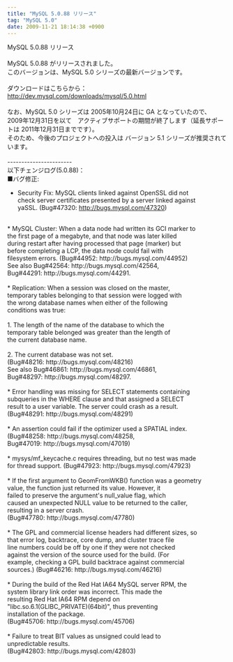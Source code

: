 ```yaml
---
title: "MySQL 5.0.88 リリース"
tag: "MySQL 5.0"
date: 2009-11-21 18:14:38 +0900
---
```


MySQL 5.0.88 リリース<br>
<br>
  MySQL 5.0.88 がリリースされました。<br>
  このバージョンは、MySQL 5.0 シリーズの最新バージョンです。<br>
  <br>
  ダウンロードはこちらから：<br>
  http://dev.mysql.com/downloads/mysql/5.0.html<br>
  <br>
  なお、MySQL 5.0 シリーズは 2005年10月24日に GA となっていたので、<br>
  2009年12月31日を以て　アクティブサポートの期間が終了します（延長サポートは 2011年12月31日までです）。<br>
  そのため、今後のプロジェクトへの投入は バージョン 5.1 シリーズが推奨されています。<br>
  <br>
-----------------------<br>
  以下チェンジログ(5.0.88)：<br>
■バグ修正:<br>
* Security Fix: MySQL clients linked against OpenSSL did not<br>
  check server certificates presented by a server linked against<br>
  yaSSL. (Bug#47320: http://bugs.mysql.com/47320)<br>
<br>
* MySQL Cluster: When a data node had written its GCI marker to<br>
  the first page of a megabyte, and that node was later killed<br>
  during restart after having processed that page (marker) but<br>
  before completing a LCP, the data node could fail with<br>
  filesystem errors. (Bug#44952: http://bugs.mysql.com/44952)<br>
  See also Bug#42564: http://bugs.mysql.com/42564,<br>
  Bug#44291: http://bugs.mysql.com/44291.<br>
<br>
* Replication: When a session was closed on the master,<br>
  temporary tables belonging to that session were logged with<br>
  the wrong database names when either of the following<br>
  conditions was true:<br>
<br>
    1. The length of the name of the database to which the<br>
       temporary table belonged was greater than the length of<br>
       the current database name.<br>
<br>
    2. The current database was not set.<br>
  (Bug#48216: http://bugs.mysql.com/48216)<br>
  See also Bug#46861: http://bugs.mysql.com/46861,<br>
  Bug#48297: http://bugs.mysql.com/48297.<br>
<br>
* Error handling was missing for SELECT statements containing<br>
  subqueries in the WHERE clause and that assigned a SELECT<br>
  result to a user variable. The server could crash as a result.<br>
  (Bug#48291: http://bugs.mysql.com/48291)<br>
<br>
* An assertion could fail if the optimizer used a SPATIAL index.<br>
  (Bug#48258: http://bugs.mysql.com/48258,<br>
  Bug#47019: http://bugs.mysql.com/47019)<br>
<br>
* mysys/mf_keycache.c requires threading, but no test was made<br>
  for thread support. (Bug#47923: http://bugs.mysql.com/47923)<br>
<br>
* If the first argument to GeomFromWKB() function was a geometry<br>
  value, the function just returned its value. However, it<br>
  failed to preserve the argument's null_value flag, which<br>
  caused an unexpected NULL value to be returned to the caller,<br>
  resulting in a server crash.<br>
  (Bug#47780: http://bugs.mysql.com/47780)<br>
<br>
* The GPL and commercial license headers had different sizes, so<br>
  that error log, backtrace, core dump, and cluster trace file<br>
  line numbers could be off by one if they were not checked<br>
  against the version of the source used for the build. (For<br>
  example, checking a GPL build backtrace against commercial<br>
  sources.) (Bug#46216: http://bugs.mysql.com/46216)<br>
<br>
* During the build of the Red Hat IA64 MySQL server RPM, the<br>
  system library link order was incorrect. This made the<br>
  resulting Red Hat IA64 RPM depend on<br>
  "libc.so.6.1(GLIBC_PRIVATE)(64bit)", thus preventing<br>
  installation of the package.<br>
  (Bug#45706: http://bugs.mysql.com/45706)<br>
<br>
* Failure to treat BIT values as unsigned could lead to<br>
  unpredictable results.<br>
  (Bug#42803: http://bugs.mysql.com/42803)<br>
<br>
<br>
<br>
